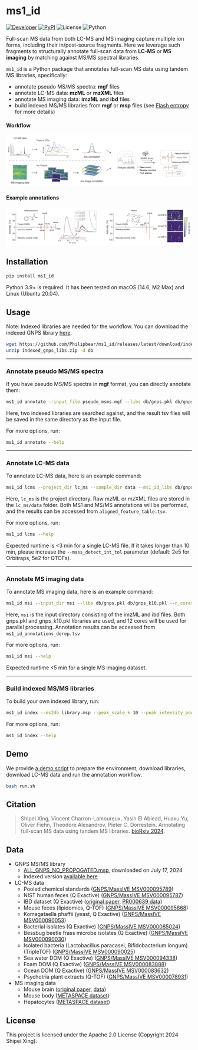 # ms1_id
[![Developer](https://img.shields.io/badge/Developer-Shipei_Xing-orange?logo=github&logoColor=white)](https://scholar.google.ca/citations?user=en0zumcAAAAJ&hl=en)
[![PyPI](https://img.shields.io/pypi/v/msbuddy?color=green)](https://pypi.org/project/msbuddy/)
![License](https://img.shields.io/badge/License-Apache_2.0-blue.svg?style=flat&logo=apache)
![Python](https://img.shields.io/badge/Python-3.9+-green.svg?style=flat&logo=python&logoColor=lightblue)

Full-scan MS data from both LC-MS and MS imaging capture multiple ion forms, including their in/post-source fragments. 
Here we leverage such fragments to structurally annotate full-scan data from **LC-MS** or **MS imaging** by matching against MS/MS spectral libraries.

`ms1_id` is a Python package that annotates full-scan MS data using tandem MS libraries, specifically:
- annotate pseudo MS/MS spectra: **mgf** files
- annotate LC-MS data: **mzML** or **mzXML** files
- annotate MS imaging data: **imzML** and **ibd** files
- build indexed MS/MS libraries from **mgf** or **msp** files (see [Flash entropy](https://github.com/YuanyueLi/FlashEntropySearch) for more details)

#### Workflow
![Annotation workflow](fig/workflow.png)


#### Example annotations
![Example annotation](fig/eg_annotation.png)

## Installation
```bash
pip install ms1_id
```
Python 3.9+ is required. It has been tested on macOS (14.6, M2 Max) and Linux (Ubuntu 20.04).


## Usage

Note: Indexed libraries are needed for the workflow. You can download the indexed GNPS library [here](https://github.com/Philipbear/ms1_id/releases).
```bash
wget https://github.com/Philipbear/ms1_id/releases/latest/download/indexed_gnps_libs.zip
unzip indexed_gnps_libs.zip -d db
```

---------

### Annotate pseudo MS/MS spectra
If you have pseudo MS/MS spectra in **mgf** format, you can directly annotate them:
  ```bash
  ms1_id annotate --input_file pseudo_msms.mgf --libs db/gnps.pkl db/gnps_k10.pkl --min_score 0.7 --min_matched_peak 3
  ```
Here, two indexed libraries are searched against, and the result tsv files will be saved in the same directory as the input file.

For more options, run:
  ```bash
  ms1_id annotate --help
  ```

---------

### Annotate LC-MS data
To annotate LC-MS data, here is an example command:
  ```bash
  ms1_id lcms --project_dir lc_ms --sample_dir data --ms1_id_libs db/gnps.pkl db/gnps_k10.pkl --ms2_id_lib db/gnps.pkl
  ```
Here, `lc_ms` is the project directory. Raw mzML or mzXML files are stored in the `lc_ms/data` folder. Both MS1 and MS/MS annotations will be performed, and the results can be accessed from `aligned_feature_table.tsv`.

For more options, run:
  ```bash
  ms1_id lcms --help
  ```
Expected runtime is <3 min for a single LC-MS file. If it takes longer than 10 min, please increase the `--mass_detect_int_tol` parameter (default: 2e5 for Orbitraps, 5e2 for QTOFs).

---------

### Annotate MS imaging data
To annotate MS imaging data, here is an example command:
  ```bash
  ms1_id msi --input_dir msi --libs db/gnps.pkl db/gnps_k10.pkl --n_cores 12
  ```
Here, `msi` is the input directory consisting of the imzML and ibd files. Both gnps.pkl and gnps_k10.pkl libraries are used, and 12 cores will be used for parallel processing. Annotation results can be accessed from `ms1_id_annotations_derep.tsv`

For more options, run:
  ```bash
  ms1_id msi --help
  ```
Expected runtime <5 min for a single MS imaging dataset.

---------

### Build indexed MS/MS libraries
To build your own indexed library, run:
  ```bash
  ms1_id index --ms2db library.msp --peak_scale_k 10 --peak_intensity_power 0.5
  ```

For more options, run:
  ```bash
  ms1_id index --help
  ```

## Demo
We provide [a demo script](https://github.com/Philipbear/ms1_id/blob/main/run.sh) to prepare the environment, download libraries, download LC-MS data and run the annotation workflow. 
```bash
bash run.sh
```


## Citation
> Shipei Xing, Vincent Charron-Lamoureux, Yasin El Abiead, Huaxu Yu, Oliver Fiehn, Theodore Alexandrov, Pieter C. Dorrestein. Annotating full-scan MS data using tandem MS libraries. [bioRxiv 2024](https://www.biorxiv.org/content/10.1101/2024.10.14.618269v1).


## Data
- GNPS MS/MS library
  - [ALL_GNPS_NO_PROPOGATED.msp](https://external.gnps2.org/gnpslibrary), downloaded on July 17, 2024
  - Indexed version [available here](https://github.com/Philipbear/ms1_id/releases)
- LC-MS data
  - Pooled chemical standards ([GNPS/MassIVE MSV000095789](https://massive.ucsd.edu/ProteoSAFe/QueryMSV?id=MSV000095789))
  - NIST human feces (Q Exactive) ([GNPS/MassIVE MSV000095787](https://massive.ucsd.edu/ProteoSAFe/QueryMSV?id=MSV000095787))
  - IBD dataset (Q Exactive) ([original paper](https://www.nature.com/articles/s41586-019-1237-9), [PR000639 data](https://www.metabolomicsworkbench.org/data/DRCCMetadata.php?Mode=Project&ProjectID=PR000639))
  - Mouse feces (lipidomics, Q-TOF) ([GNPS/MassIVE MSV000095868](https://massive.ucsd.edu/ProteoSAFe/QueryMSV?id=MSV000095868))
  - Komagataella phaffii (yeast, Q Exactive) ([GNPS/MassIVE MSV000090053](https://massive.ucsd.edu/ProteoSAFe/QueryMSV?id=MSV000090053))
  - Bacterial isolates (Q Exactive) ([GNPS/MassIVE MSV000085024](https://massive.ucsd.edu/ProteoSAFe/QueryMSV?id=MSV000085024))
  - Bessbug beetle frass microbe isolates (Q Exactive) ([GNPS/MassIVE MSV000090030](https://massive.ucsd.edu/ProteoSAFe/QueryMSV?id=MSV000090030))
  - Isolated bacteria (Lactobacillus paracasei, Bifidobacterium longum) (TripleTOF) ([GNPS/MassIVE MSV000090025](https://massive.ucsd.edu/ProteoSAFe/QueryMSV?id=MSV000090025))
  - Sea water DOM (Q Exactive) ([GNPS/MassIVE MSV000094338](https://massive.ucsd.edu/ProteoSAFe/QueryMSV?id=MSV000094338))
  - Foam DOM (Q Exactive) ([GNPS/MassIVE MSV000083888](https://massive.ucsd.edu/ProteoSAFe/QueryMSV?id=MSV000083888))
  - Ocean DOM (Q Exactive) ([GNPS/MassIVE MSV000083632](https://massive.ucsd.edu/ProteoSAFe/QueryMSV?id=MSV000083632))
  - Psychotria plant extracts (Q-TOF) ([GNPS/MassIVE MSV000078931](https://massive.ucsd.edu/ProteoSAFe/QueryMSV?id=MSV000078931))
- MS imaging data
  - Mouse brain ([original paper](https://www.nature.com/articles/nmeth.4072), [data](https://www.ebi.ac.uk/metabolights/editor/MTBLS313))
  - Mouse body ([METASPACE dataset](https://metaspace2020.eu/dataset/2022-07-08_20h45m00s))
  - Hepatocytes ([METASPACE dataset](https://metaspace2020.eu/project/Rappez_2021_SpaceM))


## License
This project is licensed under the Apache 2.0 License (Copyright 2024 Shipei Xing).